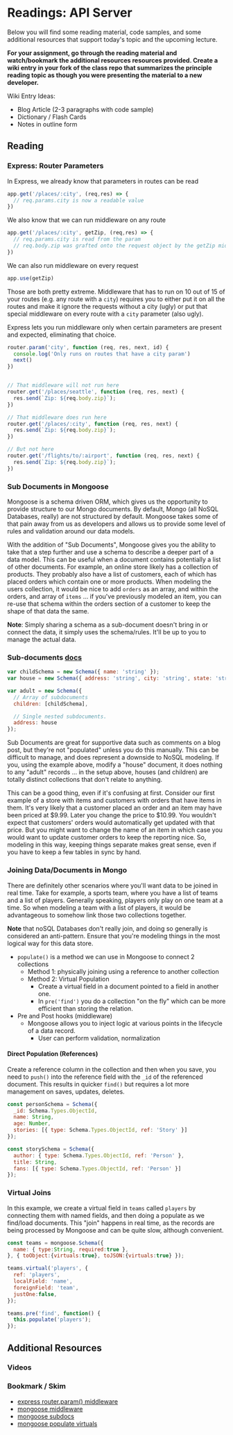 # Readings: API Server

Below you will find some reading material, code samples, and some additional resources that support today's topic and the upcoming lecture.

**For your assignment, go through the reading material and watch/bookmark the additional resources resources provided. Create a wiki entry in your fork of the class repo that summarizes the principle reading topic as though you were presenting the material to a new developer.**

Wiki Entry Ideas:

- Blog Article (2-3 paragraphs with code sample)
- Dictionary / Flash Cards
- Notes in outline form

## Reading

### Express: Router Parameters

In Express, we already know that parameters in routes can be read

```javascript
app.get('/places/:city', (req,res) => {
  // req.params.city is now a readable value
})
```

We also know that we can run middleware on any route

```javascript
app.get('/places/:city', getZip, (req,res) => {
  // req.params.city is read from the param
  // req.body.zip was grafted onto the request object by the getZip middleware
})
```

We can also run middleware on every request

```javascript
app.use(getZip)
```

Those are both pretty extreme. Middleware that has to run on 10 out of 15 of your routes (e.g. any route with a `city`) requires you to either put it on all the routes and make it ignore the requests without a city (ugly) or put that special middleware on every route with a `city` parameter (also ugly).

Express lets you run middleware only when certain parameters are present and expected, eliminating that choice.

```javascript
router.param('city', function (req, res, next, id) {
  console.log('Only runs on routes that have a city param')
  next()
})


// That middleware will not run here
router.get('/places/seattle', function (req, res, next) {
  res.send(`Zip: ${req.body.zip}`);
})

// That middleware does run here
router.get('/places/:city', function (req, res, next) {
  res.send(`Zip: ${req.body.zip}`);
})

// But not here
router.get('/flights/to/:airport', function (req, res, next) {
  res.send(`Zip: ${req.body.zip}`);
})

```

### Sub Documents in Mongoose

Mongoose is a schema driven ORM, which gives us the opportunity to provide structure to our Mongo documents. By default, Mongo (all NoSQL Databases, really) are not structured by default. Mongoose takes some of that pain away from us as developers and allows us to provide some level of rules and validation around our data models.

With the addition of "Sub Documents", Mongoose gives you the ability to take that a step further and use a schema to describe a deeper part of a data model. This can be useful when a document contains potentially a list of other documents. For example, an online store likely has a collection of products. They probably also have a list of customers, each of which has placed orders which contain one or more products. When modeling the users collection, it would be nice to add `orders` as an array, and within the orders, and array of `items` ... if you've previously modeled an item, you can re-use that schema within the orders section of a customer to keep the shape of that data the same.

**Note**: Simply sharing a schema as a sub-document doesn't bring in or connect the data, it simply uses the schema/rules. It'll be up to you to manage the actual data.

### Sub-documents [docs](https://mongoosejs.com/docs/subdocs.html)

```javascript
var childSchema = new Schema({ name: 'string' });
var house = new Schema({ address: 'string', city: 'string', state: 'string' });

var adult = new Schema({
  // Array of subdocuments
  children: [childSchema],

  // Single nested subdocuments.
  address: house
});
```

Sub Documents are great for supportive data such as comments on a blog post, but they're not "populated" unless you do this manually. This can be difficult to manage, and does represent a downside to NoSQL modeling. If you, using the example above, modify a "house" document, it does nothing to any "adult" records ... in the setup above, houses (and children) are totally distinct collections that don't relate to anything.

This can be a good thing, even if it's confusing at first. Consider our first example of a store with items and customers with orders that have items in them. It's very likely that a customer placed an order and an item may have been priced at $9.99.  Later you change the price to $10.99.  You wouldn't expect that customers' orders would automatically get updated with that price.  But you might want to change the name of an item in which case you would want to update customer orders to keep the reporting nice. So, modeling in this way, keeping things separate makes great sense, even if you have to keep a few tables in sync by hand.

### Joining Data/Documents in Mongo

There are definitely other scenarios where you'll want data to be joined in real time. Take for example, a sports team, where you have a list of teams and a list of players. Generally speaking, players only play on one team at a time. So when modeling a team with a list of players, it would be advantageous to somehow link those two collections together.

**Note** that noSQL Databases don't really join, and doing so generally is considered an anti-pattern. Ensure that you're modeling things in the most logical way for this data store.

- `populate()` is a method we can use in Mongoose to connect 2 collections
  - Method 1: physically joining using a reference to another collection
  - Method 2: Virtual Population
    - Create a virtual field in a document pointed to a field in another one.
    - In `pre('find')` you do a collection "on the fly" which can be more efficient than storing the relation.
- Pre and Post hooks (middleware)
  - Mongoose allows you to inject logic at various points in the lifecycle of a data record.
    - User can perform validation, normalization

#### Direct Population (References)

Create a reference column in the collection and then when you save, you need to `push()` into the reference field with the `_id` of the referenced document.  This results in quicker `find()` but requires a lot more management on saves, updates, deletes.

```javascript
const personSchema = Schema({
  _id: Schema.Types.ObjectId,
  name: String,
  age: Number,
  stories: [{ type: Schema.Types.ObjectId, ref: 'Story' }]
});

const storySchema = Schema({
  author: { type: Schema.Types.ObjectId, ref: 'Person' },
  title: String,
  fans: [{ type: Schema.Types.ObjectId, ref: 'Person' }]
});
```

### Virtual Joins

In this example, we create a virtual field in `teams` called `players` by connecting them with named fields, and then doing a populate as we find/load documents. This "join" happens in real time, as the records are being processed by Mongoose and can be quite slow, although convenient.

```javascript
const teams = mongoose.Schema({
  name: { type:String, required:true },
}, { toObject:{virtuals:true}, toJSON:{virtuals:true} });

teams.virtual('players', {
  ref: 'players',
  localField: 'name',
  foreignField: 'team',
  justOne:false,
});

teams.pre('find', function() {
  this.populate('players');
});

```

## Additional Resources

### Videos

### Bookmark / Skim

- [express router.param() middleware](https://expressjs.com/en/4x/api.html#router.param)
- [mongoose middleware](https://mongoosejs.com/docs/middleware.html)
- [mongoose subdocs](https://mongoosejs.com/docs/subdocs.html)
- [mongoose populate virtuals](https://mongoosejs.com/docs/populate.html#populate-virtuals)
